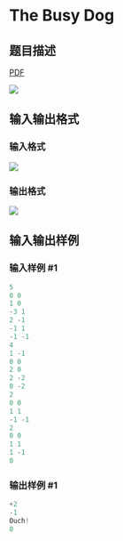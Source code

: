 # The Busy Dog

## 题目描述

[problemUrl]: https://uva.onlinejudge.org/index.php?option=com_onlinejudge&Itemid=8&category=229&page=show_problem&problem=3079

[PDF](https://uva.onlinejudge.org/external/119/p11928.pdf)

![](https://cdn.luogu.com.cn/upload/vjudge_pic/UVA11928/07c73b646c766401978a503a2e26ed7a28c39655.png)

## 输入输出格式

### 输入格式

![](https://cdn.luogu.com.cn/upload/vjudge_pic/UVA11928/5505fb307e7a5c6bb1a916486f84a13b43419ad2.png)

### 输出格式

![](https://cdn.luogu.com.cn/upload/vjudge_pic/UVA11928/70e6cd7091bb926e27ae95b759fc2311e9498083.png)

## 输入输出样例

### 输入样例 #1

```cpp
5
0 0
1 0
-3 1
2 -1
-1 1
-1 -1
4
1 -1
0 0
2 0
2 -2
0 -2
2
0 0
1 1
-1 -1
2
0 0
1 1
1 -1
0
```


### 输出样例 #1

```cpp
+2
-1
Ouch!
0
```


